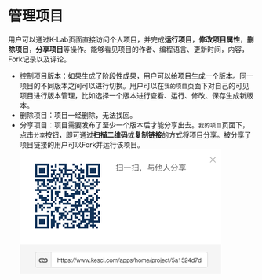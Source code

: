 # 管理项目

用户可以通过K-Lab页面直接访问个人项目，并完成**运行项目**，**修改项目属性**，**删除项目**，**分享项目**等操作。能够看见项目的作者、编程语言、更新时间，内容，Fork记录以及评论。
* 控制项目版本：如果生成了阶段性成果，用户可以给项目生成一个版本。同一项目的不同版本之间可以进行切换。用户可以在`我的项目`页面下对自己的可见项目进行版本管理，比如选择一个版本进行查看、运行、修改、保存生成新版本。
* 删除项目：项目一经删除，无法找回。
* 分享项目：项目需要发布了至少一个版本后才能分享出去。`我的项目`页面下，点击`分享`按钮，即可通过**扫描二维码**或**复制链接**的方式将项目分享。被分享了项目链接的用户可以Fork并运行该项目。
 ![image description](/image/scan-QR-code.png)
